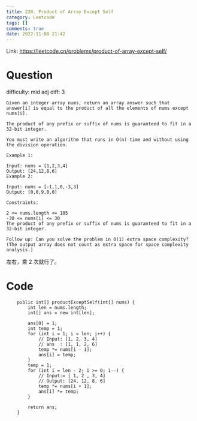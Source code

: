 ```yaml
---
title: 238. Product of Array Except Self
category: Leetcode
tags: []
comments: true
date: 2022-11-08 21:42
---
```




Link: https://leetcode.cn/problems/product-of-array-except-self/

# Question

difficulty: mid
adj diff: 3

    Given an integer array nums, return an array answer such that answer[i] is equal to the product of all the elements of nums except nums[i].

    The product of any prefix or suffix of nums is guaranteed to fit in a 32-bit integer.

    You must write an algorithm that runs in O(n) time and without using the division operation.

    Example 1:

    Input: nums = [1,2,3,4]
    Output: [24,12,8,6]
    Example 2:

    Input: nums = [-1,1,0,-3,3]
    Output: [0,0,9,0,0]

    Constraints:

    2 <= nums.length <= 105
    -30 <= nums[i] <= 30
    The product of any prefix or suffix of nums is guaranteed to fit in a 32-bit integer.

    Follow up: Can you solve the problem in O(1) extra space complexity? (The output array does not count as extra space for space complexity analysis.)

左右，乘 2 次就行了。

# Code

```
    public int[] productExceptSelf(int[] nums) {
        int len = nums.length;
        int[] ans = new int[len];

        ans[0] = 1;
        int temp = 1;
        for (int i = 1; i < len; i++) {
            // Input: [1, 2, 3, 4]
            // ans  : [1, 1, 2, 6]
            temp *= nums[i - 1];
            ans[i] = temp;
        }
        temp = 1;
        for (int i = len - 2; i >= 0; i--) {
            // Input:= [ 1, 2 , 3, 4]
            // Output: [24, 12, 8, 6]
            temp *= nums[i + 1];
            ans[i] *= temp;
        }

        return ans;
    }
```
